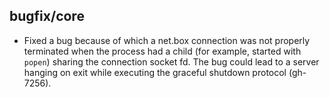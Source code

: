 ## bugfix/core

* Fixed a bug because of which a net.box connection was not properly terminated
  when the process had a child (for example, started with `popen`) sharing the
  connection socket fd. The bug could lead to a server hanging on exit while
  executing the graceful shutdown protocol (gh-7256).
